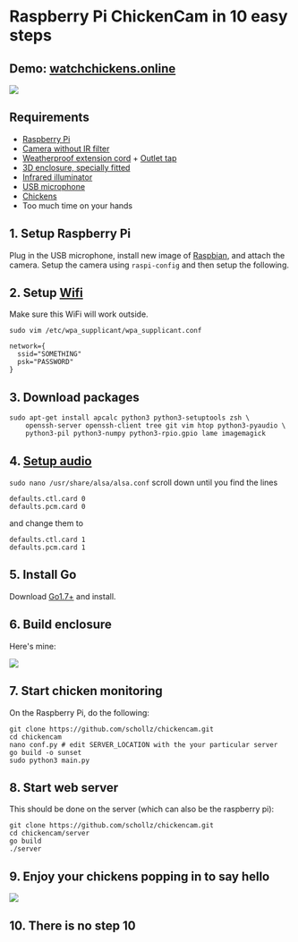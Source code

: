 # Raspberry Pi ChickenCam in 10 easy steps

## Demo: [watchchickens.online](https://watchchickens.online)
![](https://raw.githubusercontent.com/schollz/hens/master/server/static/img/chicken.png)

## Requirements

- [Raspberry Pi](https://www.amazon.com/Raspberry-Pi-RASP-PI-3-Model-Motherboard/dp/B01CD5VC92/ref=sr_1_4?s=pc&ie=UTF8&qid=1473017394&sr=1-4&keywords=raspberry+pi)
- [Camera without IR filter](https://www.amazon.com/gp/product/B00KX3HS4K/ref=oh_aui_detailpage_o01_s00?ie=UTF8&psc=1)
- [Weatherproof extension cord](https://www.amazon.com/gp/product/B00OS7ELK6/ref=oh_aui_detailpage_o05_s00?ie=UTF8&psc=1) + [Outlet tap](https://www.amazon.com/GE-Grounded-3-Outlet-Tap-58368/dp/B001UE7SC8/ref=sr_1_1?ie=UTF8&qid=1475535308&sr=8-1&keywords=power+splitter)
- [3D enclosure, specially fitted](https://www.amazon.com/1-gallon-USDA-Fermentation-Glass-Jar/dp/B006ZRBGSC/ref=sr_1_1?ie=UTF8&qid=1475535325&sr=8-1&keywords=1+gallon+jar)
- [Infrared illuminator](https://www.amazon.com/CMVision-WideAngle-60-80-Degree-Illuminator/dp/B00YSP8YSS/ref=sr_1_4?ie=UTF8&qid=1473099576&sr=8-4&keywords=ir+illumination)
- [USB microphone](https://www.amazon.com/gp/product/B014MASID4/ref=oh_aui_detailpage_o06_s00?ie=UTF8&psc=1)
- [Chickens](https://cse.google.com/cse?cx=008732268318596706411:nhtd4cwl5xu&q=chickens&oq=chickens&gs_l=partner.3...1329.2438.0.2513.10.9.0.1.1.0.152.791.3j5.8.0.gsnos%2Cn%3D13...0.981j163459j9j1..1ac.1.25.partner..4.6.472.KwyGWJjj03s#gsc.tab=0&gsc.q=chickens%20for%20sale&gsc.sort=)
- Too much time on your hands


## 1. Setup Raspberry Pi

Plug in the USB microphone, install new image of [Raspbian](https://www.raspberrypi.org/downloads/raspbian/), and attach the camera. Setup the camera using `raspi-config` and then setup the following.

## 2. Setup  [Wifi](https://www.raspberrypi.org/documentation/configuration/wireless/wireless-cli.md)

Make sure this WiFi will work outside.

`sudo vim /etc/wpa_supplicant/wpa_supplicant.conf`

    network={
      ssid="SOMETHING"
      psk="PASSWORD"
    }


## 3. Download packages

```
sudo apt-get install apcalc python3 python3-setuptools zsh \
    openssh-server openssh-client tree git vim htop python3-pyaudio \
    python3-pil python3-numpy python3-rpio.gpio lame imagemagick
```

## 4. [Setup audio](http://raspberrypi.stackexchange.com/questions/37177/best-way-to-setup-usb-mic-as-system-default-on-raspbian-jessie)

`sudo nano /usr/share/alsa/alsa.conf` scroll down until you find the lines

    defaults.ctl.card 0
    defaults.pcm.card 0

and change them to

    defaults.ctl.card 1
    defaults.pcm.card 1

## 5. Install Go

Download [Go1.7+](https://golang.org/dl/) and install.

## 6. Build enclosure

Here's mine:

![](https://raw.githubusercontent.com/schollz/chickencam/master/server/static/img/enclosure.jpg)


## 7. Start chicken monitoring

On the Raspberry Pi, do the following:

```
git clone https://github.com/schollz/chickencam.git
cd chickencam
nano conf.py # edit SERVER_LOCATION with the your particular server
go build -o sunset
sudo python3 main.py
```

## 8. Start web server

This should be done on the server (which can also be the raspberry pi):

```
git clone https://github.com/schollz/chickencam.git
cd chickencam/server
go build
./server
```

## 9. Enjoy your chickens popping in to say hello

![](https://raw.githubusercontent.com/schollz/chickencam/master/server/static/img/poppingin.jpg)

## 10. There is no step 10

